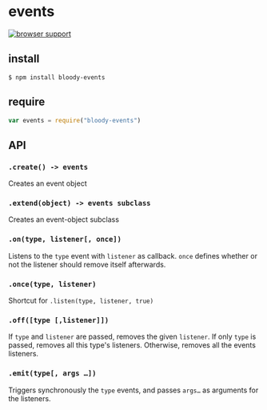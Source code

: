 # events

[![browser support](https://ci.testling.com/bloodyowl/events.png)](https://ci.testling.com/bloodyowl/events)

## install

```
$ npm install bloody-events
```

## require

```javascript
var events = require("bloody-events")
```

## API

### `.create() -> events`

Creates an event object

### `.extend(object) -> events subclass`

Creates an event-object subclass

### `.on(type, listener[, once])`

Listens to the `type` event with `listener` as callback.
`once` defines whether or not the listener should remove itself afterwards.

### `.once(type, listener)`

Shortcut for `.listen(type, listener, true)`

### `.off([type [,listener]])`

If `type` and `listener` are passed, removes the given `listener`.
If only `type` is passed, removes all this type's listeners.
Otherwise, removes all the events listeners.

### `.emit(type[, args …])`

Triggers synchronously the `type` events, and passes `args…` as arguments for the listeners.
